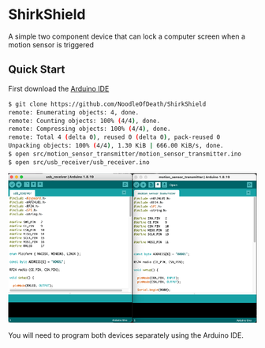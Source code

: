 # ShirkShield

A simple two component device that can lock a computer screen when a motion sensor is triggered

## Quick Start

First download the [Arduino IDE](https://www.arduino.cc/en/software)

```bash
$ git clone https://github.com/NoodleOfDeath/ShirkShield
remote: Enumerating objects: 4, done.
remote: Counting objects: 100% (4/4), done.
remote: Compressing objects: 100% (4/4), done.
remote: Total 4 (delta 0), reused 0 (delta 0), pack-reused 0
Unpacking objects: 100% (4/4), 1.30 KiB | 666.00 KiB/s, done.
$ open src/motion_sensor_transmitter/motion_sensor_transmitter.ino
$ open src/usb_receiver/usb_receiver.ino
```

![arduino ide](https://github.com/NoodleOfDeath/ShirkShield/blob/main/img/arduino.png?raw=true)

You will need to program both devices separately using the Arduino IDE.
